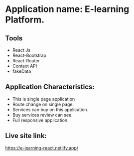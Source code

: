 # Application name: E-learning Platform.

## Tools
* React Js
* React-Bootstrap
* React-Router
* Context API
* fakeData

## Application Characteristics:
* This is single page application
* Route change on single page.
* Services can buy on this application.
* Buy services review can see.
* Full responsive application.

## Live site link: 
https://e-learning-react.netlify.app/